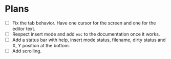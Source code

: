 # Plans

- [ ] Fix the tab behavior. Have one cursor for the screen and one for the editor text.
- [ ] Respect insert mode and add `esc` to the documentation once it works.
- [ ] Add a status bar with help, insert mode status, filename, dirty status and X, Y position at the bottom.
- [ ] Add scrolling.

